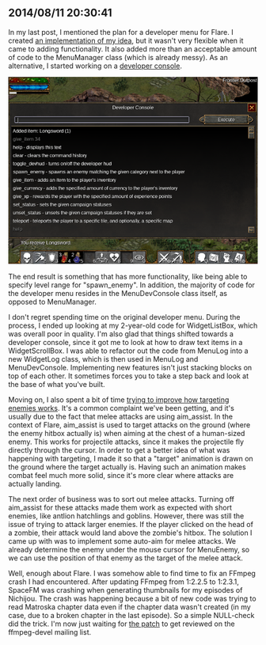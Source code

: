 ## 2014/08/11 20:30:41

In my last post, I mentioned the plan for a developer menu for Flare. I created [an implementation of my idea](https://www.youtube.com/watch?v=ZhLAPOs5pT8&list=UUkvFvU2eOTKylDAZOJkHfRw), but it wasn't very flexible when it came to adding functionality. It also added more than an acceptable amount of code to the MenuManager class (which is already messy). As an alternative, I started working on a [developer console](https://www.youtube.com/watch?v=hLlzxaZW8Iw&list=UUkvFvU2eOTKylDAZOJkHfRw).

![developer console screenshot](images/devconsole.png)

The end result is something that has more functionality, like being able to specify level range for "spawn_enemy". In addition, the majority of code for the developer menu resides in the MenuDevConsole class itself, as opposed to MenuManager.

I don't regret spending time on the original developer menu. During the process, I ended up looking at my 2-year-old code for WidgetListBox, which was overall poor in quality. I'm also glad that things shifted towards a developer console, since it got me to look at how to draw text items in a WidgetScrollBox. I was able to refactor out the code from MenuLog into a new WidgetLog class, which is then used in MenuLog and MenuDevConsole. Implementing new features isn't just stacking blocks on top of each other. It sometimes forces you to take a step back and look at the base of what you've built.

Moving on, I also spent a bit of time [trying to improve how targeting enemies works](https://github.com/clintbellanger/flare-engine/pull/1140). It's a common complaint we've been getting, and it's usually due to the fact that melee attacks are using aim_assist. In the context of Flare, aim_assist is used to target attacks on the ground (where the enemy hitbox actually is) when aiming at the chest of a human-sized enemy. This works for projectile attacks, since it makes the projectile fly directly through the cursor. In order to get a better idea of what was happening with targeting, I made it so that a "target" animation is drawn on the ground where the target actually is. Having such an animation makes combat feel much more solid, since it's more clear where attacks are actually landing.

The next order of business was to sort out melee attacks. Turning off aim_assist for these attacks made them work as expected with short enemies, like antlion hatchlings and goblins. However, there was still the issue of trying to attack larger enemies. If the player clicked on the head of a zombie, their attack would land above the zombie's hitbox. The solution I came up with was to implement some auto-aim for melee attacks. We already determine the enemy under the mouse cursor for MenuEnemy, so we can use the position of that enemy as the target of the melee attack.

Well, enough about Flare. I was somehow able to find time to fix an FFmpeg crash I had encountered. After updating FFmpeg from 1:2.2.5 to 1:2.3.1, SpaceFM was crashing when generating thumbnails for my episodes of Nichijou. The crash was happening because a bit of new code was trying to read Matroska chapter data even if the chapter data wasn't created (in my case, due to a broken chapter in the last episode). So a simple NULL-check did the trick. I'm now just waiting for [the patch](files/ffmpeg-patch.patch) to get reviewed on the ffmpeg-devel mailing list.

